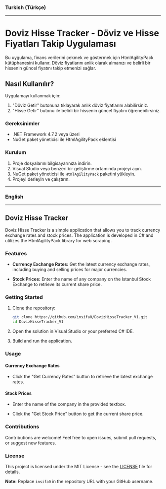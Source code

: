 ### Turkish (Türkçe)

---

# Doviz Hisse Tracker - Döviz ve Hisse Fiyatları Takip Uygulaması

Bu uygulama, finans verilerini çekmek ve göstermek için HtmlAgilityPack kütüphanesini kullanır. Döviz fiyatlarını anlık olarak almanızı ve belirli bir hissenin güncel fiyatını takip etmenizi sağlar.

## Nasıl Kullanılır?

Uygulamayı kullanmak için:

1. "Döviz Getir" butonuna tıklayarak anlık döviz fiyatlarını alabilirsiniz.
2. "Hisse Getir" butonu ile belirli bir hissenin güncel fiyatını öğrenebilirsiniz.

### Gereksinimler

- .NET Framework 4.7.2 veya üzeri
- NuGet paket yöneticisi ile HtmlAgilityPack eklentisi

### Kurulum

1. Proje dosyalarını bilgisayarınıza indirin.
2. Visual Studio veya benzeri bir geliştirme ortamında projeyi açın.
3. NuGet paket yöneticisi ile `HtmlAgilityPack` paketini yükleyin.
4. Projeyi derleyin ve çalıştırın.

---

### English

---

## Doviz Hisse Tracker

Doviz Hisse Tracker is a simple application that allows you to track currency exchange rates and stock prices. The application is developed in C# and utilizes the HtmlAgilityPack library for web scraping.

### Features

- **Currency Exchange Rates:** Get the latest currency exchange rates, including buying and selling prices for major currencies.

- **Stock Prices:** Enter the name of any company on the Istanbul Stock Exchange to retrieve its current share price.

### Getting Started

1. Clone the repository:

    ```bash
    git clone https://github.com/insifa0/DovizHisseTracker_V1.git
    cd DovizHisseTracker_V1
    ```

2. Open the solution in Visual Studio or your preferred C# IDE.

3. Build and run the application.

### Usage

#### Currency Exchange Rates

- Click the "Get Currency Rates" button to retrieve the latest exchange rates.

#### Stock Prices

- Enter the name of the company in the provided textbox.
  
- Click the "Get Stock Price" button to get the current share price.

### Contributions

Contributions are welcome! Feel free to open issues, submit pull requests, or suggest new features.

### License

This project is licensed under the MIT License - see the [LICENSE](LICENSE) file for details.

**Note:** Replace `insifa0` in the repository URL with your GitHub username.
